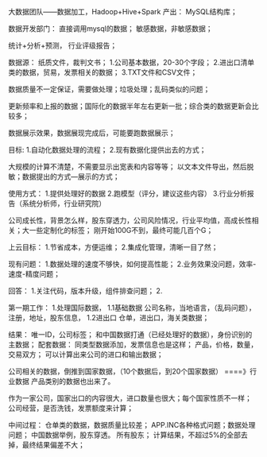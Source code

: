 

大数据团队——数据加工，Hadoop+Hive+Spark
产出：
MySQL结构库；

数据开发部门：
直接调用mysql的数据；
敏感数据，非敏感数据；

统计+分析+预测， 行业评级报告；

数据源：
纸质文件，裁判文书；
1.公司基本数据，20-30个字段；
2.进出口清单类的数据，贸易，发票相关的数据；
3.TXT文件和CSV文件；

数据质量不一定保证，需要做处理；垃圾处理；乱码类似的问题；

更新频率和上报的数据；国际化的数据半年左右更新一批；综合类的数据更新会比较多；

数据展示效果，数据展现完成后，可能要跑数据展示；

目标:
1.自动化数据处理的流程；
2.现有数据化提供出去的方式；

大规模的计算不清楚，不需要显示出宽表和内容等等；
以文本文件导出，然后脱敏；数据提出的方式—展示的方式；

使用方式：
1.提供处理好的数据
2.跑模型（评分，建议这些内容）
3.行业分析报告（系统分析师，行业研究院）

公司成长性，背景怎么样，股东穿透力，公司风险情况，行业平均值，高成长性相关；大一些定制化的标签；
刚开始100G不到，最终可能几百个G；


上云目标：
1.节省成本，方便运维；
2.集成化管理，清晰一目了然；

现有问题：
1.数据处理的速度不够快，如何提高性能；
2.业务效果没问题，效率-速度-精度问题；


回答：
1.关注代码，版本升级，组件排查问题；
2.

第一期工作：
1.处理国际数据，
   1.1基础数据  公司名称，当地语言，（乱码问题），注册，地址，股东信息，
   1.2进出口  仓单，进出口，海关类数据；

结果：
唯一ID，公司标签； 和中国数据打通（已经处理好的数据），身份识别的主数据；
配套数据：
同类型数据添加，发票信息也是这样；
产品，价格，数量，交易双方； 可以计算出来公司的进口和输出数据；

公司相关的数据，倒推到国家数据，（10个数据后，到20个国家数据） ====》行业数据
产品类别的数据也出来了。

作为一家公司，国家出口的内容很大，进口数量也很大；每个国家性质不一样；
公司经营，是否洗钱，发票额度来计算；

中间过程：
仓单类的数据，数据质量比较差； APP.INC各种格式问题；数据处理问题；
中国数据举例，股东穿透。 所有股东；  计算结果，不超过5%的全部去掉，最终结果偏差不大；

